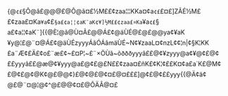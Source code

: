 {@`¢£`§Ô@â£@@@£@­Ô@ã¤£½M££¢zaa¦¦¦KKa¤¢a`¢£`£¤£]­Z­ÃÉ½M££¢zaa£¤Ka`¥a`¢£`§a£¢a¦¦¢aK¨aK¢¥]½M££¢zaa£¤Ka`¥a`¢£`§a£¢a¦¦¢aK¨]{{@È¦@ã@Ù¤Ã£@@Á£¢@äÙÉ@£@£@@ya¢¥aK¥y@¦£@¨¤@Á£¢@äÙÉzyyyÁãÓÁâmäÙÉ~N¢¥zaaL¤¢nzL¢¢¦n|¢§K¦KK£a¨Æ¢£Ä£¢o£¨æ£¢~£¤P¦~£¨×ÖÙã~õðððyyyâ££@¢¥zyyy@a¢¥@¢£@¢££yyyâ££@æ@¢¥yyy@a£@¢£@£N££¢zaa¤£ñK£¢K¦¢££K¤¢a£a`K£@M¢£@¢£@¢@K¢@£@@¢}£@¢@£@¢¤£@¤£££]@¢£@¢££yyy{{@Ä¢ä¢@£@¨¤@¦@¢^@£@@¢¤£@ÔÄÂ@¤£